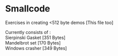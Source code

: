 # Smallcode
Exercises in creating <512 byte demos [This file too]

Currently consists of :    
Sierpinski Gasket [351 Bytes]    
Mandelbrot set [170 Bytes]    
Windows crasher [349 Bytes]    
